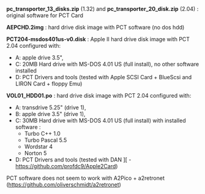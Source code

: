 **pc_transporter_13_disks.zip** (1.32) and **pc_transporter_20_disk.zip** (2.04) : original software for PCT Card  

**AEPCHD.2img** : hard drive disk image with PCT software (no dos hdd)  

**PCT204-msdos401us-v0.disk** : Apple II hard drive disk image with PCT 2.04 configured with:  
- A: apple drive 3.5",  
- C: 20MB Hard drive with MS-DOS 4.01 US (full install), no other software installed
- D: PCT Drivers and tools
(tested with Apple SCSI Card + BlueScsi and LIRON Card + floppy Emu)

**VOL01_HDD01.po** : hard drive disk image with PCT 2.04 configured with:  
- A: transdrive 5.25" (drive 1),
- B: apple drive 3.5" (drive 1),
- C: 30MB Hard drive with MS-DOS 4.01 US (full install) with installed software :
  - Turbo C++ 1.0
  - Turbo Pascal 5.5
  - Wordstar 4
  - Norton 5
- D: PCT Drivers and tools
(tested with DAN ][ - https://github.com/profdc9/Apple2Card)  

PCT software does not seem to work with A2Pico + a2retronet (https://github.com/oliverschmidt/a2retronet)
